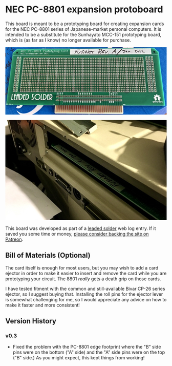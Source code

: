# NEC PC-8801 expansion protoboard
This board is meant to be a prototyping board for creating expansion cards for the NEC PC-8801 series of Japanese-market personal computers. It is intended to be a substitute for the Sunhayato MCC-151 prototyping board, which is (as far as I know) no longer available for purchase.

![An unpopulated v0.1 card with ENIG gold edge fingers](_assets/pc8801-prototyping-card-v0.1.jpg)

![The card installed into a PC-8801MH](_assets/pc8801-prototyping-card-installed-into-8801mh.jpg)

This board was developed as part of a [leaded solder](https://www.leadedsolder.com) web log entry. If it saved you some time or money, [please consider backing the site on Patreon](https://www.patreon.com/leadedsolder).

## Bill of Materials (Optional)
The card itself is enough for most users, but you may wish to add a card ejector in order to make it easier to insert and remove the card while you are prototyping your circuit. The 8801 _really_ gets a death grip on those cards.

I have tested fitment with the common and still-available Bivar CP-26 series ejector, so I suggest buying that. Installing the roll pins for the ejector lever is somewhat challenging for me, so I would appreciate any advice on how to make it faster and more consistent!

## Version History
### v0.3
 - Fixed the problem with the PC-8801 edge footprint where the "B" side pins were on the bottom ("A" side) and the "A" side pins were on the top ("B" side.) As you might expect, this kept things from working!

